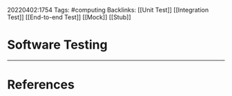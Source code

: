 20220402:1754
Tags: #computing 
Backlinks: [[Unit Test]] [[Integration Test]] [[End-to-end Test]] [[Mock]] [[Stub]]
# Software Testing




---
# References